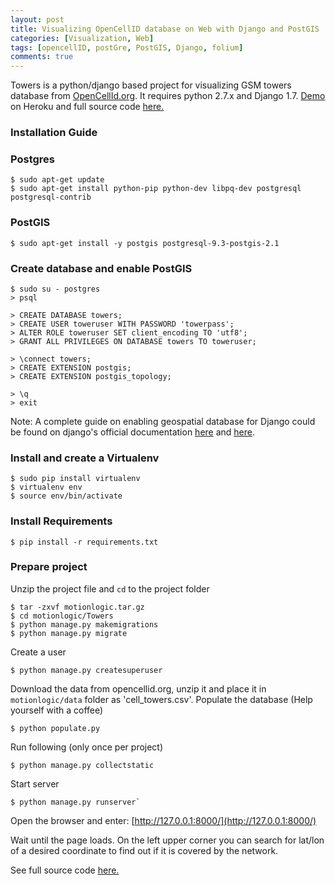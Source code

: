 ```yaml
---
layout: post
title: Visualizing OpenCellID database on Web with Django and PostGIS
categories: [Visualization, Web]
tags: [opencellID, postGre, PostGIS, Django, folium]
comments: true
---
```


Towers is a python/django based project for visualizing GSM towers database from [OpenCellId.org](http://opencellid.org). It requires python 2.7.x and Django 1.7.
[Demo](http://opencellid.herokuapp.com) on Heroku and full source code [here.](https://github.com/spartonia/towers)
### Installation Guide

### Postgres

```
$ sudo apt-get update
$ sudo apt-get install python-pip python-dev libpq-dev postgresql postgresql-contrib
```

### PostGIS

```
$ sudo apt-get install -y postgis postgresql-9.3-postgis-2.1
```
### Create database and enable PostGIS

```
$ sudo su - postgres
> psql

> CREATE DATABASE towers;
> CREATE USER toweruser WITH PASSWORD 'towerpass';
> ALTER ROLE toweruser SET client_encoding TO 'utf8';
> GRANT ALL PRIVILEGES ON DATABASE towers TO toweruser;

> \connect towers;
> CREATE EXTENSION postgis;
> CREATE EXTENSION postgis_topology;

> \q
> exit
```
Note: A complete guide on enabling geospatial database for Django could be found on django's official documentation [here](https://docs.djangoproject.com/en/1.7/ref/contrib/gis/install/) and [here](https://docs.djangoproject.com/en/1.7/ref/contrib/gis/install/geolibs/).

### Install and create a Virtualenv
```
$ sudo pip install virtualenv
$ virtualenv env
$ source env/bin/activate
```
### Install Requirements
```
$ pip install -r requirements.txt
```
### Prepare project 
Unzip the project file and `cd` to the project folder 
```
$ tar -zxvf motionlogic.tar.gz
$ cd motionlogic/Towers
$ python manage.py makemigrations
$ python manage.py migrate
```
Create a user
```
$ python manage.py createsuperuser
```
Download the data from opencellid.org, unzip it and place it in `motionlogic/data` folder as 'cell_towers.csv'. 
Populate the database (Help yourself with a coffee) 
```
$ python populate.py
```
Run following (only once per project) 
```
$ python manage.py collectstatic
```
Start server 
```
$ python manage.py runserver`
```
Open the browser and enter:
[http://127.0.0.1:8000/](http://127.0.0.1:8000/)

Wait until the page loads. On the left upper corner you can search for lat/lon of a desired coordinate to find out if it is covered by the network. 

See full source code [here.](https://github.com/spartonia/towers)
